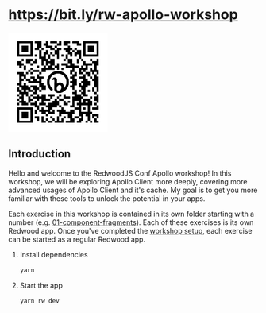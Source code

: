 # https://bit.ly/rw-apollo-workshop

<img src="./assets/code.png" alt="code.png" width="200" />

## Introduction

Hello and welcome to the RedwoodJS Conf Apollo workshop! In this workshop, we will be exploring Apollo Client more deeply, covering more advanced usages of Apollo Client and it's cache. My goal is to get you more familiar with these tools to unlock the potential in your apps.

Each exercise in this workshop is contained in its own folder starting with a number (e.g. [01-component-fragments](./01-component-fragments/)). Each of these exercises is its own Redwood app. Once you've completed the [workshop setup](./00-setup/), each exercise can be started as a regular Redwood app.

1. Install dependencies
   ```sh
   yarn
   ```
2. Start the app
   ```sh
   yarn rw dev
   ```
